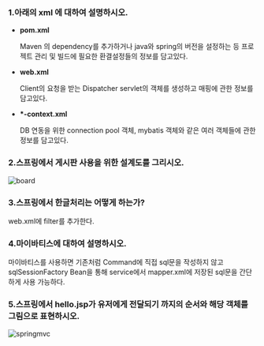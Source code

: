 ### 1.아래의 xml 에 대하여 설명하시오.

- **pom.xml**

  Maven 의 dependency를 추가하거나 java와 spring의 버전을 설정하는 등 프로젝트 관리 및 빌드에 필요한 환결설정들의 정보를 담고있다.

- **web.xml**

  Client의 요청을 받는 Dispatcher servlet의 객체를 생성하고 매핑에 관한 정보를 담고있다.

- **\*-context.xml**

  DB 연동을 위한 connection pool 객체, mybatis 객체와 같은 여러 객체들에 관한 정보를 담고있다.

### 2.스프링에서 게시판 사용을 위한 설계도를 그리시오.
![board](https://user-images.githubusercontent.com/75013009/105824901-4cd28c00-6002-11eb-8ee8-879db8a37ec5.png)
### 3.스프링에서 한글처리는 어떻게 하는가?

web.xml에 filter를 추가한다.

### 4.마이바티스에 대하여 설명하시오.

마이바티스를 사용하면 기존처럼 Command에 직접 sql문을 작성하지 않고 sqlSessionFactory Bean을 통해 service에서 mapper.xml에 저장된 sql문을 간단하게  사용 가능하다.

### 5.스프링에서 hello.jsp가 유저에게 전달되기 까지의 순서와 해당 객체를 그림으로 표현하시오.
![springmvc](https://user-images.githubusercontent.com/75013009/105824907-4e03b900-6002-11eb-87d2-bdeb5cdf53b3.png)
